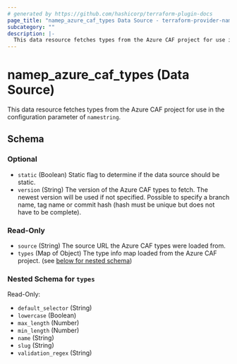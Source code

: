 ```yaml
---
# generated by https://github.com/hashicorp/terraform-plugin-docs
page_title: "namep_azure_caf_types Data Source - terraform-provider-namep"
subcategory: ""
description: |-
  This data resource fetches types from the Azure CAF project for use in the configuration parameter of namestring.
---
```


# namep_azure_caf_types (Data Source)

This data resource fetches types from the Azure CAF project for use in the configuration parameter of `namestring`.



<!-- schema generated by tfplugindocs -->
## Schema

### Optional

- `static` (Boolean) Static flag to determine if the data source should be static.
- `version` (String) The version of the Azure CAF types to fetch.  The newest version will be used if not specified.
							  Possible to specify a branch name, tag name or commit hash (hash must be unique but does not have to be complete).

### Read-Only

- `source` (String) The source URL the Azure CAF types were loaded from.
- `types` (Map of Object) The type info map loaded from the Azure CAF project. (see [below for nested schema](#nestedatt--types))

<a id="nestedatt--types"></a>
### Nested Schema for `types`

Read-Only:

- `default_selector` (String)
- `lowercase` (Boolean)
- `max_length` (Number)
- `min_length` (Number)
- `name` (String)
- `slug` (String)
- `validation_regex` (String)
